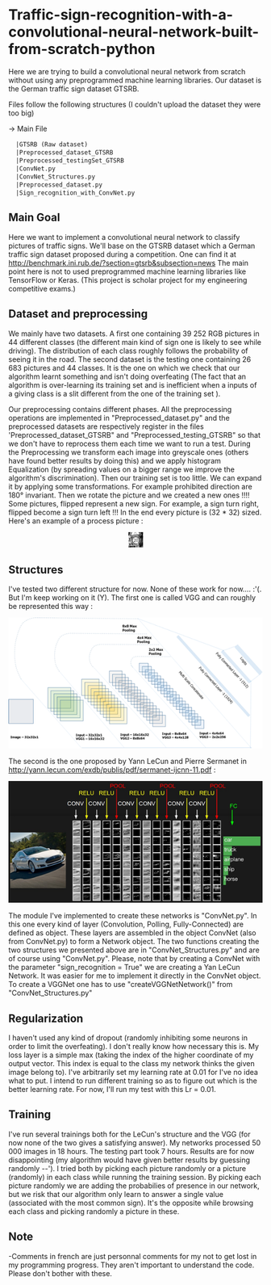 # Traffic-sign-recognition-with-a-convolutional-neural-network-built-from-scratch-python
Here we are trying to build a convolutional neural network from scratch without using any preprogrammed machine learning libraries. Our dataset is the German traffic sign dataset GTSRB.

Files follow the following structures (I couldn't upload the dataset they were too big)

-> Main File

      |GTSRB (Raw dataset)
      |Preprocessed_dataset_GTSRB
      |Preprocessed_testingSet_GTSRB
      |ConvNet.py
      |ConvNet_Structures.py
      |Preprocessed_dataset.py
      |Sign_recognition_with_ConvNet.py
     
## Main Goal
Here we want to implement a convolutional neural network to classify pictures of traffic signs. We'll base on the GTSRB dataset
which a German traffic sign dataset proposed during a competition. One can find it at http://benchmark.ini.rub.de/?section=gtsrb&subsection=news
The main point here is not to used preprogrammed machine learning libraries like TensorFlow or Keras. (This project is scholar project
for my engineering competitive exams.)

## Dataset and preprocessing 
We mainly have two datasets. A first one containing 39 252 RGB pictures in 44 different classes (the different main kind of sign one 
is likely to see while driving). The distribution of each class roughly follows the probability of seeing it in the road. 
The second dataset is the testing one containing 26 683 pictures and 44 classes. It is the one on which we check that our algorithm learnt something and isn't doing overfeating (The fact that an algorithm is over-learning its training set and is inefficient when a inputs of a giving class is a slit different from the one of the training set ).

Our preprocessing contains different phases. All the preprocessing operations are implemented in "Preprocessed_dataset.py" and the 
preprocessed datasets are respectively register in the files 'Preprocessed_dataset_GTSRB" and "Preprocessed_testing_GTSRB" so that
we don't have to reprocess them each time we want to run a test. During the Preprocessing we transform each image into greyscale ones 
(others have found better results by doing this) and we apply histogram Equalization (by spreading values on a bigger range we improve
the algorithm's discrimination). Then our training set is too little. We can expand it by applying some transformations. For example 
prohibited direction are 180° invariant. Then we rotate the picture and we created a new ones !!!! Some pictures, flipped represent 
a new sign. For example, a sign turn right, flipped become a sign turn left !!! In the end every picture is (32 * 32) sized.
Here's an example of a process picture : 

<p align="center">
  <img src="Example of preprocessed picture.png" alt="Example of preprocessed picture"/>
</p>

## Structures
I've tested two different structure for now. None of these work for now.... :'(. But I'm keep working on it (Y). 
The first one is called VGG and can roughly be represented this way :

<p align="center">
  <img src="VGG.png" alt="VGG"/>
</p>

The second is the one proposed by Yann LeCun and Pierre Sermanet in http://yann.lecun.com/exdb/publis/pdf/sermanet-ijcnn-11.pdf :

<p align="center">
  <img src="LeCun.png" alt="LeCun"/>
</p>

The module I've implemented to create these networks is "ConvNet.py". In this one every kind of layer (Convolution, Polling, Fully-Connected)
are defined as object. These layers are assembled in the object ConvNet (also from ConvNet.py) to form a Network object.
The two functions creating the two structures we presented above are in "ConvNet_Structures.py" and are of course using "ConvNet.py".
Please, note that by creating a ConvNet with the parameter "sign_recognition = True" we are creating a Yan LeCun Network. It was
easier for me to implement it directly in the ConvNet object. To create a VGGNet one has to use "createVGGNetNetwork()" from 
"ConvNet_Structures.py"

## Regularization 
I haven't used any kind of dropout (randomly inhibiting some neurons in order to limit the overfeating). I don't really know how necessary this is. My loss layer is a simple max (taking the index of the higher coordinate of my output vector. This index is equal to
the class my network thinks the given image belong to). I've arbitrarily set my learning rate at 0.01 for I've no idea what to put.
I intend to run different training so as to figure out which is the better learning rate. For now, I'll run my test with this Lr = 0.01.

## Training
I've run several trainings both for the LeCun's structure and the VGG (for now none of the two gives a satisfying answer). My networks processed 50 000 images in 18 hours. The testing part took 7 hours. Results are for now disappointing (my algorithm would have given better results by guessing randomly --'). I tried both by picking each picture randomly or a picture (randomly) in each class while running the training session. By picking each picture randomly we are adding the probabilies of presence in our network, but we risk that our algorithm only learn to answer a single value (associated with the most common sign). It's the opposite while browsing each class and picking randomly a picture in these.

## Note
-Comments in french are just personnal comments for my not to get lost in my programming progress. They aren't important to understand the code. Please don't bother with these. 
